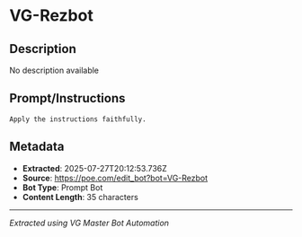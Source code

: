 # VG-Rezbot

## Description
No description available

## Prompt/Instructions
```
Apply the instructions faithfully. 
```

## Metadata
- **Extracted**: 2025-07-27T20:12:53.736Z
- **Source**: https://poe.com/edit_bot?bot=VG-Rezbot
- **Bot Type**: Prompt Bot
- **Content Length**: 35 characters

---
*Extracted using VG Master Bot Automation*
